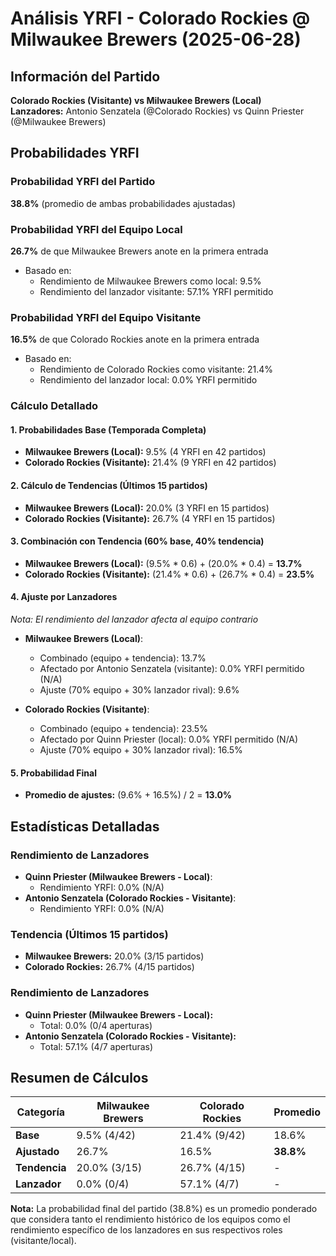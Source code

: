 # Análisis YRFI - Colorado Rockies @ Milwaukee Brewers (2025-06-28)

## Información del Partido
**Colorado Rockies (Visitante) vs Milwaukee Brewers (Local)**  
**Lanzadores:** Antonio Senzatela (@Colorado Rockies) vs Quinn Priester (@Milwaukee Brewers)

## Probabilidades YRFI

### Probabilidad YRFI del Partido
**38.8%** (promedio de ambas probabilidades ajustadas)

### Probabilidad YRFI del Equipo Local
**26.7%** de que Milwaukee Brewers anote en la primera entrada
- Basado en:
  - Rendimiento de Milwaukee Brewers como local: 9.5%
  - Rendimiento del lanzador visitante: 57.1% YRFI permitido

### Probabilidad YRFI del Equipo Visitante
**16.5%** de que Colorado Rockies anote en la primera entrada
- Basado en:
  - Rendimiento de Colorado Rockies como visitante: 21.4%
  - Rendimiento del lanzador local: 0.0% YRFI permitido

### Cálculo Detallado

#### 1. Probabilidades Base (Temporada Completa)
- **Milwaukee Brewers (Local):** 9.5% (4 YRFI en 42 partidos)
- **Colorado Rockies (Visitante):** 21.4% (9 YRFI en 42 partidos)

#### 2. Cálculo de Tendencias (Últimos 15 partidos)
- **Milwaukee Brewers (Local):** 20.0% (3 YRFI en 15 partidos)
- **Colorado Rockies (Visitante):** 26.7% (4 YRFI en 15 partidos)

#### 3. Combinación con Tendencia (60% base, 40% tendencia)
- **Milwaukee Brewers (Local):** (9.5% * 0.6) + (20.0% * 0.4) = **13.7%**
- **Colorado Rockies (Visitante):** (21.4% * 0.6) + (26.7% * 0.4) = **23.5%**

#### 4. Ajuste por Lanzadores
*Nota: El rendimiento del lanzador afecta al equipo contrario*

- **Milwaukee Brewers (Local)**:
  - Combinado (equipo + tendencia): 13.7%
  - Afectado por Antonio Senzatela (visitante): 0.0% YRFI permitido (N/A)
  - Ajuste (70% equipo + 30% lanzador rival): 9.6%

- **Colorado Rockies (Visitante)**:
  - Combinado (equipo + tendencia): 23.5%
  - Afectado por Quinn Priester (local): 0.0% YRFI permitido (N/A)
  - Ajuste (70% equipo + 30% lanzador rival): 16.5%

#### 5. Probabilidad Final
- **Promedio de ajustes:** (9.6% + 16.5%) / 2 = **13.0%**

## Estadísticas Detalladas


### Rendimiento de Lanzadores
- **Quinn Priester (Milwaukee Brewers - Local)**:
  - Rendimiento YRFI: 0.0% (N/A)
- **Antonio Senzatela (Colorado Rockies - Visitante)**:
  - Rendimiento YRFI: 0.0% (N/A)
### Tendencia (Últimos 15 partidos)
- **Milwaukee Brewers:** 20.0% (3/15 partidos)
- **Colorado Rockies:** 26.7% (4/15 partidos)

### Rendimiento de Lanzadores
- **Quinn Priester (Milwaukee Brewers - Local):**
  - Total: 0.0% (0/4 aperturas)
- **Antonio Senzatela (Colorado Rockies - Visitante):**
  - Total: 57.1% (4/7 aperturas)

## Resumen de Cálculos
| Categoría | Milwaukee Brewers    | Colorado Rockies     | Promedio |
|-----------|----------------------|----------------------|----------|
| **Base** | 9.5% (4/42) | 21.4% (9/42) | 18.6% |
| **Ajustado** | 26.7% | 16.5% | **38.8%** |
| **Tendencia** | 20.0% (3/15) | 26.7% (4/15) | - |
| **Lanzador** | 0.0% (0/4) | 57.1% (4/7) | - |

**Nota:** La probabilidad final del partido (38.8%) es un promedio ponderado que considera tanto el rendimiento histórico de los equipos como el rendimiento específico de los lanzadores en sus respectivos roles (visitante/local).